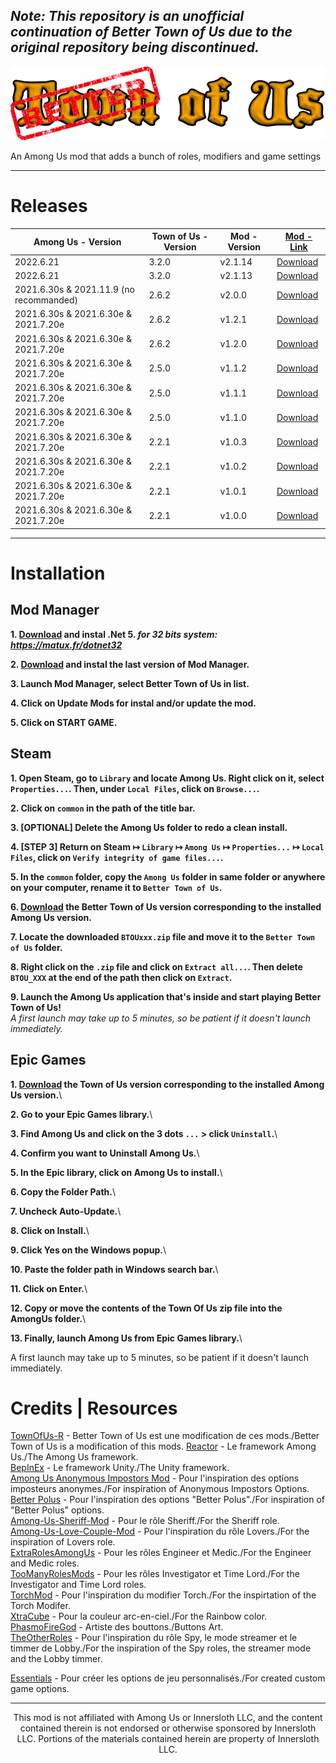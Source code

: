 ## *Note: This repository is an unofficial continuation of Better Town of Us due to the original repository being discontinued.*

![LOGO](./Images/TOU-logo.png)

An Among Us mod that adds a bunch of roles, modifiers and game settings

-----------------------
# Releases

<center>

| <center> Among Us - Version </center> | <center> Town of Us - Version </center> | <center> Mod - Version </center> | <center> [Mod - Link](https://github.com/VincentVision/BetterTownOfUs/releases) </center> |
|----------------|---------------|---------------|---------------|
| 2022.6.21 | 3.2.0 | v2.1.14 | [Download](https://github.com/VincentVision/BetterTownOfUs/releases/tag/v2.1.14) |
| 2022.6.21 | 3.2.0 | v2.1.13 | [Download](https://github.com/VincentVision/BetterTownOfUs/releases/tag/2.1.13) |
| 2021.6.30s & 2021.11.9 (no recommanded) | 2.6.2 | v2.0.0 | [Download](https://github.com/VincentVision/BetterTownOfUs/releases/tag/1.2.1) |
| 2021.6.30s & 2021.6.30e & 2021.7.20e | 2.6.2 | v1.2.1 | [Download](https://github.com/VincentVision/BetterTownOfUs/releases/tag/1.2.1) |
| 2021.6.30s & 2021.6.30e & 2021.7.20e | 2.6.2 | v1.2.0 | [Download](https://github.com/VincentVision/BetterTownOfUs/releases/tag/1.2.0) |
| 2021.6.30s & 2021.6.30e & 2021.7.20e | 2.5.0 | v1.1.2 | [Download](https://github.com/VincentVision/BetterTownOfUs/releases/tag/1.1.2) |
| 2021.6.30s & 2021.6.30e & 2021.7.20e | 2.5.0 | v1.1.1 | [Download](https://github.com/VincentVision/BetterTownOfUs/releases/tag/1.1.1) |
| 2021.6.30s & 2021.6.30e & 2021.7.20e | 2.5.0 | v1.1.0 | [Download](https://github.com/VincentVision/BetterTownOfUs/releases/tag/1.1.0) |
| 2021.6.30s & 2021.6.30e & 2021.7.20e | 2.2.1 | v1.0.3 | [Download](https://github.com/VincentVision/BetterTownOfUs/releases/tag/1.0.3) |
| 2021.6.30s & 2021.6.30e & 2021.7.20e | 2.2.1 | v1.0.2 | [Download](https://github.com/VincentVision/BetterTownOfUs/releases/tag/1.0.2) |
| 2021.6.30s & 2021.6.30e & 2021.7.20e | 2.2.1 | v1.0.1 | [Download](https://github.com/VincentVision/BetterTownOfUs/releases/tag/1.0.1) |
| 2021.6.30s & 2021.6.30e & 2021.7.20e | 2.2.1 | v1.0.0 | [Download](https://github.com/VincentVision/BetterTownOfUs/releases/tag/1.0.0) |

</center>

---
# Installation

## Mod Manager
**1. [Download](https://matux.fr/dotnet64) and instal .Net 5. *for 32 bits system: https://matux.fr/dotnet32*** 

**2. [Download](https://mm.matux.fr/latest) and instal the last version of Mod Manager.**  

**3. Launch Mod Manager, select Better Town of Us in list.**  

**4. Click on Update Mods for instal and/or update the mod.**  

**5. Click on START GAME.** 

## Steam
**1. Open Steam, go to `Library` and locate Among Us. Right click on it, select `Properties...`. Then, under `Local Files`, click on `Browse...`.**  

**2. Click on `common` in the path of the title bar.** 

**3. [OPTIONAL] Delete the Among Us folder to redo a clean install.**  

**4. [STEP 3] Return on Steam ↦ `Library` ↦ `Among Us` ↦ `Properties...` ↦ `Local Files`, click on `Verify integrity of game files...`.**  

**5. In the `common` folder, copy the `Among Us` folder in same folder or anywhere on your computer, rename it to `Better Town of Us`.**  

**6. [Download](#releases) the Better Town of Us version corresponding to the installed Among Us version.**  

**7. Locate the downloaded `BTOUxxx.zip` file and move it to the `Better Town of Us` folder.**  

**8. Right click on the `.zip` file and click on `Extract all...`. Then delete `BTOU_XXX` at the end of the path then click on `Extract`.**  

**9. Launch the Among Us application that's inside and start playing Better Town of Us!**  
*A first launch may take up to 5 minutes, so be patient if it doesn't launch immediately.*  

## Epic Games

**1. [Download](#releases) the Town of Us version corresponding to the installed Among Us version.**\

**2. Go to your Epic Games library.**\

**3. Find Among Us and click on the 3 dots `...` > click `Uninstall`.**\

**4. Confirm you want to Uninstall Among Us.**\

**5. In the Epic library, click on Among Us to install.**\

**6. Copy the Folder Path.**\

**7. Uncheck Auto-Update.**\

**8. Click on Install.**\

**9. Click Yes on the Windows popup.**\

**10. Paste the folder path in Windows search bar.**\

**11. Click on Enter.**\

**12. Copy or move the contents of the Town Of Us zip file into the AmongUs folder.**\

**13. Finally, launch Among Us from Epic Games library.**\

A first launch may take up to 5 minutes, so be patient if it doesn't launch immediately.  

# Credits | Resources

[TownOfUs-R](https://github.com/eDonnes124/Town-Of-Us-R) - Better Town of Us est une modification de ces mods./Better Town of Us is a modification of this mods. 
[Reactor](https://github.com/NuclearPowered/Reactor) - Le framework Among Us./The Among Us framework.  
[BepInEx](https://github.com/BepInEx) - Le framework Unity./The Unity framework.  
[Among Us Anonymous Impostors Mod](https://github.com/Wunax/Among-Us-Anonymous-Impostors-Mod) - Pour l'inspiration des options imposteurs anonymes./For inspiration of Anonymous Impostors Options.  
[Better Polus](https://github.com/Brybry16/BetterPolus) - Pour l'inspiration des options "Better Polus"./For inspiration of "Better Polus" options.  
[Among-Us-Sheriff-Mod](https://github.com/Woodi-dev/Among-Us-Sheriff-Mod) - Pour le rôle Sheriff./For the Sheriff role.   
[Among-Us-Love-Couple-Mod](https://github.com/Woodi-dev/Among-Us-Love-Couple-Mod) - Pour l'inspiration du rôle Lovers./For the inspiration of Lovers role.  
[ExtraRolesAmongUs](https://github.com/NotHunter101/ExtraRolesAmongUs) - Pour les rôles Engineer et Medic./For the Engineer and Medic roles.  
[TooManyRolesMods](https://github.com/Hardel-DW/TooManyRolesMods) - Pour les rôles Investigator et Time Lord./For the Investigator and Time Lord roles.  
[TorchMod](https://github.com/tomozbot/TorchMod) - Pour l'inspiration du modifier Torch./For the inspirtation of the Torch Modifer.  
[XtraCube](https://github.com/XtraCube) - Pour la couleur arc-en-ciel./For the Rainbow color.  
[PhasmoFireGod](https://twitch.tv/PhasmoFireGod) - Artiste des bouttons./Buttons Art.  
[TheOtherRoles](https://github.com/Eisbison/TheOtherRoles) - Pour l'inspiration du rôle Spy, le mode streamer et le timmer de Lobby./For the inspiration of the Spy roles, the streamer mode and the Lobby timmer.  

[Essentials](https://github.com/DorCoMaNdO/Reactor-Essentials) - Pour créer les options de jeu personnalisés./For created custom game options.

---
<p align="center">This mod is not affiliated with Among Us or Innersloth LLC, and the content contained therein is not endorsed or otherwise sponsored by Innersloth LLC. Portions of the materials contained herein are property of Innersloth LLC.</p>